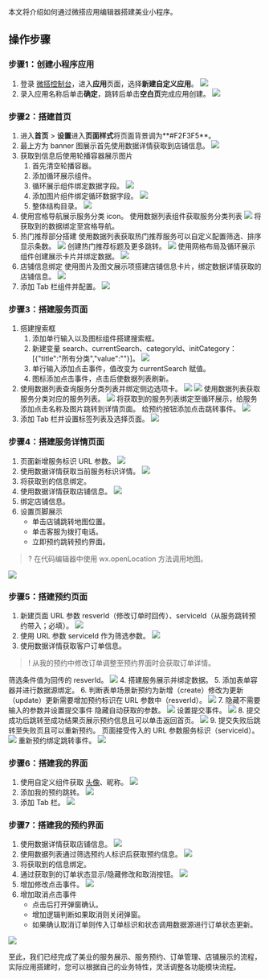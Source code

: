 本文将介绍如何通过微搭应用编辑器搭建美业小程序。

## 操作步骤
### 步骤1：创建小程序应用
1.  登录 [微搭控制台](https://console.cloud.tencent.com/lowcode)，进入**应用**页面，选择**新建自定义应用**。
![](https://qcloudimg.tencent-cloud.cn/raw/a9372c373e8813d0f6edc523ce769260.png)
2. 录入应用名称后单击**确定**，跳转后单击**空白页**完成应用创建。
![](https://qcloudimg.tencent-cloud.cn/raw/a7404dc36cd3bb5a8b2b224f94121052.png)



### 步骤2：搭建首页
1. 进入**首页** > **设置**进入**页面样式**将页面背景调为**#F2F3F5**。
2. 最上方为 banner 图展示首先使用数据详情获取到店铺信息。
![](https://qcloudimg.tencent-cloud.cn/raw/8915f3184679d29b85f2b82e00a695eb.png)
3. 获取到信息后使用轮播容器展示图片
   1. 首先清空轮播容器。
   2. 添加循环展示组件。
   3. 循环展示组件绑定数据字段。
![](https://qcloudimg.tencent-cloud.cn/raw/ec0c792c7e68f364fe8be17e5496b496.png)
   4. 添加图片组件绑定循环数据字段。
![](https://qcloudimg.tencent-cloud.cn/raw/a7aea64f3ba949b863352162d290e32d.png)
   5. 整体结构目录。
![](https://qcloudimg.tencent-cloud.cn/raw/ebb2eb957634d22c69101da925aa67c7.png)
4. 使用宫格导航展示服务分类 icon。
  使用数据列表组件获取服务分类列表
![](https://qcloudimg.tencent-cloud.cn/raw/cfc22bd7c9a89d413de0c8de7f5d8b79.png)
  将获取到的数据绑定至宫格导航。
5. 热门推荐部分搭建
使用数据列表获取热门推荐服务可以自定义配置筛选、排序显示条数。
![](https://qcloudimg.tencent-cloud.cn/raw/56b66a5a081fe2f8e4430062e944ec3b.png)
创建热门推荐标题及更多跳转。
![](https://qcloudimg.tencent-cloud.cn/raw/38d8bec79ef4e1db7175be30b8adf034.png)
使用网格布局及循环展示组件创建展示卡片并绑定数据。
![](https://qcloudimg.tencent-cloud.cn/raw/73f095b3c029c392d049ab2b6dd1260a.png)
6. 店铺信息绑定
使用图片及图文展示项搭建店铺信息卡片，绑定数据详情获取的店铺信息。
![](https://qcloudimg.tencent-cloud.cn/raw/5d1c579f681626320ffab1e55eff2cd3.png)
7. 添加 Tab 栏组件并配置。
![](https://qcloudimg.tencent-cloud.cn/raw/3fcfc7a77ffc9b376664466e5d15d580.png)

### 步骤3：搭建服务页面
1. 搭建搜索框
   1. 添加单行输入以及图标组件搭建搜索框。
   2. 新建变量 search、currentSearch、categoryId、initCategory：[{"title":"所有分类","value":""}]。
   ![](https://qcloudimg.tencent-cloud.cn/raw/51e7437b651e93589f7b866209967397.png)
   3. 单行输入添加点击事件，值改变为 currentSearch 赋值。
   4. 图标添加点击事件，点击后使数据列表刷新。
2. 使用数据列表查询服务分类列表并绑定侧边选项卡。
   ![](https://qcloudimg.tencent-cloud.cn/raw/e43d0b8203ec223801dc119f47a232ae.png)
   ![](https://qcloudimg.tencent-cloud.cn/raw/c3d7d6ae32ccf9744700eda8c17bc9fc.png)
   使用数据列表获取服务分类对应的服务列表。
   ![](https://qcloudimg.tencent-cloud.cn/raw/e1c5dc16db6c02f211b3611aaf2dac7c.png)
   将获取到的服务列表绑定至循环展示，给服务添加点击名称及图片跳转到详情页面。
   给预约按钮添加点击跳转事件。
   ![](https://qcloudimg.tencent-cloud.cn/raw/2e8bd46880276e85d0439a4c9ce705ea.png)
3. 添加 Tab 栏并设置标签列表及选择页面。
![](https://qcloudimg.tencent-cloud.cn/raw/9902797a4400d09b13df738ca2ea3a42.png)



### 步骤4：搭建服务详情页面
1. 页面新增服务标识 URL 参数。
![](https://qcloudimg.tencent-cloud.cn/raw/e524803375879f0c9d634e9fe5c93da0.png)
2. 使用数据详情获取当前服务标识详情。
![](https://qcloudimg.tencent-cloud.cn/raw/dff87d8019c85b3ef59f226e3e7e71d8.png)
3. 将获取到的信息绑定。
4. 使用数据详情获取店铺信息。
![](https://qcloudimg.tencent-cloud.cn/raw/8a265cf4518e23b7747d649a2620e705.png)
5. 绑定店铺信息。
6. 设置页脚展示
   - 单击店铺跳转地图位置。
   - 单击客服为拨打电话。
   - 立即预约跳转预约界面。
> ? 在代码编辑器中使用 wx.openLocation 方法调用地图。
>
![](https://qcloudimg.tencent-cloud.cn/raw/a08aa4f8b4d8c1ed953c974ec0db73f7.png)

### 步骤5：搭建预约页面
1. 新建页面 URL 参数 resverId（修改订单时回传）、serviceId（从服务跳转预约带入；必填）。
![](https://qcloudimg.tencent-cloud.cn/raw/b13b7d120572ca3ea3de1e8be26ebf9b.png)
2. 使用 URL 参数 serviceId 作为筛选参数。
![](https://qcloudimg.tencent-cloud.cn/raw/32c445e050808e53f0a93bc07c40b69c.png)
3. 使用数据详情获取客户订单信息。
> ! 从我的预约中修改订单调整至预约界面时会获取订单详情。
>
筛选条件值为回传的 resverId。
![](https://qcloudimg.tencent-cloud.cn/raw/ad4f916adda5d468523fef3133b36e75.png)
4. 搭建服务展示并绑定数据。
5. 添加表单容器并进行数据源绑定。
6. 判断表单场景新预约为新增（create）修改为更新（update）更新需要增加预约标识在 URL 参数中（resverId）。
![](https://qcloudimg.tencent-cloud.cn/raw/6bd7f89a1cd5276abdd4435d4bea85d7.png)
7. 隐藏不需要输入的参数并设置提交事件
隐藏自动获取的参数。
![](https://qcloudimg.tencent-cloud.cn/raw/8c7be29f8ecc9871f854c2858c39cca2.png)
设置提交事件。
![](https://qcloudimg.tencent-cloud.cn/raw/878753b669bcf0954662b113965ede22.png)
8. 提交成功后跳转至成功结果页展示预约信息且可以单击返回首页。
![](https://qcloudimg.tencent-cloud.cn/raw/0929cafa55c9556efc5364653ef1e34c.png)
9. 提交失败后跳转至失败页且可以重新预约。
   页面接受传入的 URL 参数服务标识（serviceId）。
   ![](https://qcloudimg.tencent-cloud.cn/raw/c57bac854a29ed2f81b6850760e66005.png)
   重新预约绑定跳转事件。
   ![](https://qcloudimg.tencent-cloud.cn/raw/8b4063cf29bc056c76ecbf4ad9462100.png)

   
### 步骤6：搭建我的界面
1. 使用自定义组件获取 [头像](https://main.qcloudimg.com/raw/6cc99fc72f29b115f73157d76a420da3.png)、昵称。
![](https://qcloudimg.tencent-cloud.cn/raw/effd171323570d5b8f3526506b6fe3c3.png)
2. 添加我的预约跳转。
![](https://qcloudimg.tencent-cloud.cn/raw/5fb5b1400cdd1ecb0c9b148356e1695c.png)
3. 添加 Tab 栏。
![](https://qcloudimg.tencent-cloud.cn/raw/2f91f6fba9d6fa045f186b02e68eac5c.png)

   

### 步骤7：搭建我的预约界面
1. 使用数据详情获取店铺信息。
![](https://qcloudimg.tencent-cloud.cn/raw/4a5c7eeb8badf360752077b2022e9360.png)
2. 使用数据列表通过筛选预约人标识后获取预约信息。
![](https://qcloudimg.tencent-cloud.cn/raw/1b953dce601dcb0d0da0bd1f21dd3b17.png)
3. 将获取到的信息绑定。
4. 通过获取到的订单状态显示/隐藏修改和取消按钮。
![](https://qcloudimg.tencent-cloud.cn/raw/b0b460e072c93fbb953c0121c0dc5edc.png)
5. 增加修改点击事件。
![](https://qcloudimg.tencent-cloud.cn/raw/f435078913c331b5dbb12c606631c9c7.png)
6. 增加取消点击事件
   - 点击后打开弹窗确认。
   - 增加逻辑判断如果取消则关闭弹窗。
   - 如果确认取消订单则传入订单标识和状态调用数据源进行订单状态更新。

 ![](https://qcloudimg.tencent-cloud.cn/raw/4606caf37439eeb0a373d9c8eac17755.png)


至此，我们已经完成了美业的服务展示、服务预约、订单管理、店铺展示的流程，实际应用搭建时，您可以根据自己的业务特性，灵活调整各功能模块流程。
